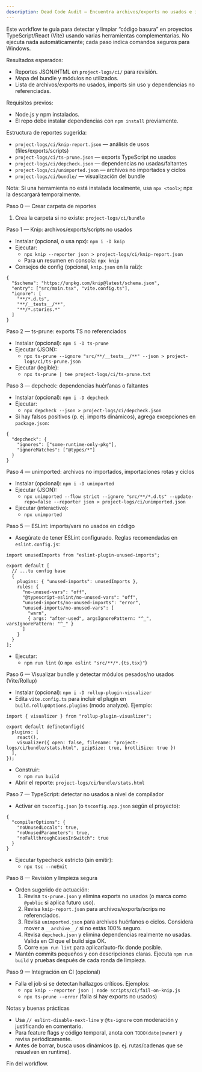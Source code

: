 ```yaml
---
description: Dead Code Audit — Encuentra archivos/exports no usados e importaciones y dependencias huérfanas (TypeScript + Vite + React)
---
```


Este workflow te guía para detectar y limpiar “código basura” en proyectos TypeScript/React (Vite) usando varias herramientas complementarias. No ejecuta nada automáticamente; cada paso indica comandos seguros para Windows.

Resultados esperados:
- Reportes JSON/HTML en `project-logs/ci/` para revisión.
- Mapa del bundle y módulos no utilizados.
- Lista de archivos/exports no usados, imports sin uso y dependencias no referenciadas.

Requisitos previos:
- Node.js y npm instalados.
- El repo debe instalar dependencias con `npm install` previamente.

Estructura de reportes sugerida:
- `project-logs/ci/knip-report.json` — análisis de usos (files/exports/scripts)
- `project-logs/ci/ts-prune.json` — exports TypeScript no usados
- `project-logs/ci/depcheck.json` — dependencias no usadas/faltantes
- `project-logs/ci/unimported.json` — archivos no importados y ciclos
- `project-logs/ci/bundle/` — visualización del bundle

Nota: Si una herramienta no está instalada localmente, usa `npx <tool>`; npx la descargará temporalmente.

Paso 0 — Crear carpeta de reportes
1. Crea la carpeta si no existe: `project-logs/ci/bundle`

Paso 1 — Knip: archivos/exports/scripts no usados
- Instalar (opcional, o usa npx): `npm i -D knip`
- Ejecutar:
  - `npx knip --reporter json > project-logs/ci/knip-report.json`
  - Para un resumen en consola: `npx knip`
- Consejos de config (opcional, `knip.json` en la raíz):
```
{
  "$schema": "https://unpkg.com/knip@latest/schema.json",
  "entry": ["src/main.tsx", "vite.config.ts"],
  "ignore": [
    "**/*.d.ts",
    "**/__tests__/**",
    "**/*.stories.*"
  ]
}
```

Paso 2 — ts-prune: exports TS no referenciados
- Instalar (opcional): `npm i -D ts-prune`
- Ejecutar (JSON):
  - `npx ts-prune --ignore "src/**/__tests__/**" --json > project-logs/ci/ts-prune.json`
- Ejecutar (legible):
  - `npx ts-prune | tee project-logs/ci/ts-prune.txt`

Paso 3 — depcheck: dependencias huérfanas o faltantes
- Instalar (opcional): `npm i -D depcheck`
- Ejecutar:
  - `npx depcheck --json > project-logs/ci/depcheck.json`
- Si hay falsos positivos (p. ej. imports dinámicos), agrega excepciones en `package.json`:
```
{
  "depcheck": {
    "ignores": ["some-runtime-only-pkg"],
    "ignoreMatches": ["@types/*"]
  }
}
```

Paso 4 — unimported: archivos no importados, importaciones rotas y ciclos
- Instalar (opcional): `npm i -D unimported`
- Ejecutar (JSON):
  - `npx unimported --flow strict --ignore "src/**/*.d.ts" --update-repo=false --reporter json > project-logs/ci/unimported.json`
- Ejecutar (interactivo):
  - `npx unimported`

Paso 5 — ESLint: imports/vars no usados en código
- Asegúrate de tener ESLint configurado. Reglas recomendadas en `eslint.config.js`:
```
import unusedImports from "eslint-plugin-unused-imports";

export default [
  // ...tu config base
  {
    plugins: { "unused-imports": unusedImports },
    rules: {
      "no-unused-vars": "off",
      "@typescript-eslint/no-unused-vars": "off",
      "unused-imports/no-unused-imports": "error",
      "unused-imports/no-unused-vars": [
        "warn",
        { args: "after-used", argsIgnorePattern: "^_", varsIgnorePattern: "^_" }
      ]
    }
  }
];
```
- Ejecutar:
  - `npm run lint` (o `npx eslint "src/**/*.{ts,tsx}"`)

Paso 6 — Visualizar bundle y detectar módulos pesados/no usados (Vite/Rollup)
- Instalar (opcional): `npm i -D rollup-plugin-visualizer`
- Edita `vite.config.ts` para incluir el plugin en `build.rollupOptions.plugins` (modo analyze). Ejemplo:
```
import { visualizer } from "rollup-plugin-visualizer";

export default defineConfig({
  plugins: [
    react(),
    visualizer({ open: false, filename: "project-logs/ci/bundle/stats.html", gzipSize: true, brotliSize: true })
  ],
});
```
- Construir:
  - `npm run build`
- Abrir el reporte: `project-logs/ci/bundle/stats.html`

Paso 7 — TypeScript: detectar no usados a nivel de compilador
- Activar en `tsconfig.json` (o `tsconfig.app.json` según el proyecto):
```
{
  "compilerOptions": {
    "noUnusedLocals": true,
    "noUnusedParameters": true,
    "noFallthroughCasesInSwitch": true
  }
}
```
- Ejecutar typecheck estricto (sin emitir):
  - `npx tsc --noEmit`

Paso 8 — Revisión y limpieza segura
- Orden sugerido de actuación:
  1) Revisa `ts-prune.json` y elimina exports no usados (o marca como `@public` si aplica futuro uso).
  2) Revisa `knip-report.json` para archivos/exports/scrips no referenciados.
  3) Revisa `unimported.json` para archivos huérfanos o ciclos. Considera mover a `__archive__/` si no estás 100% seguro.
  4) Revisa `depcheck.json` y elimina dependencias realmente no usadas. Valida en CI que el build siga OK.
  5) Corre `npm run lint` para aplicar/auto-fix donde posible.
- Mantén commits pequeños y con descripciones claras. Ejecuta `npm run build` y pruebas después de cada ronda de limpieza.

Paso 9 — Integración en CI (opcional)
- Falla el job si se detectan hallazgos críticos. Ejemplos:
  - `npx knip --reporter json | node scripts/ci/fail-on-knip.js`
  - `npx ts-prune --error` (falla si hay exports no usados)

Notas y buenas prácticas
- Usa `// eslint-disable-next-line` y `@ts-ignore` con moderación y justificando en comentario.
- Para feature flags y código temporal, anota con `TODO(date|owner)` y revisa periódicamente.
- Antes de borrar, busca usos dinámicos (p. ej. rutas/cadenas que se resuelven en runtime).

Fin del workflow.
